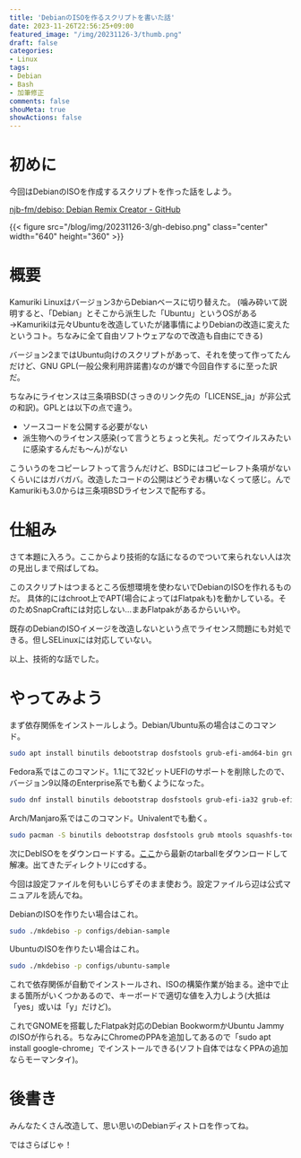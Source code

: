 ```yaml
---
title: 'DebianのISOを作るスクリプトを書いた話'
date: 2023-11-26T22:56:25+09:00
featured_image: "/img/20231126-3/thumb.png"
draft: false
categories:
- Linux
tags:
- Debian
- Bash
- 加筆修正
comments: false
shouMeta: true
showActions: false
---
```


# 初めに
今回はDebianのISOを作成するスクリプトを作った話をしよう。

[njb-fm/debiso: Debian Remix Creator - GitHub](https://github.com/njb-fm/debiso/)

{{< figure src="/blog/img/20231126-3/gh-debiso.png" class="center" width="640" height="360" >}}

# 概要
Kamuriki Linuxはバージョン3からDebianベースに切り替えた。
(噛み砕いて説明すると、「Debian」とそこから派生した「Ubuntu」というOSがある→Kamurikiは元々Ubuntuを改造していたが諸事情によりDebianの改造に変えたというコト。ちなみに全て自由ソフトウェアなので改造も自由にできる)

バージョン2まではUbuntu向けのスクリプトがあって、それを使って作ってたんだけど、GNU GPL(一般公衆利用許諾書)なのが嫌で今回自作するに至った訳だ。

ちなみにライセンスは三条項BSD(さっきのリンク先の「LICENSE_ja」が非公式の和訳)。GPLとは以下の点で違う。

* ソースコードを公開する必要がない
* 派生物へのライセンス感染(って言うとちょっと失礼。だってウイルスみたいに感染するんだも～ん)がない

こういうのをコピーレフトって言うんだけど、BSDにはコピーレフト条項がないくらいにはガバガバ。改造したコードの公開はどうぞお構いなくって感じ。んでKamurikiも3.0からは三条項BSDライセンスで配布する。

# 仕組み
さて本題に入ろう。ここからより技術的な話になるのでついて来られない人は次の見出しまで飛ばしてね。

このスクリプトはつまるところ仮想環境を使わないでDebianのISOを作れるものだ。
具体的にはchroot上でAPT(場合によってはFlatpakも)を動かしている。そのためSnapCraftには対応しない…まあFlatpakがあるからいいや。

既存のDebianのISOイメージを改造しないという点でライセンス問題にも対処できる。但しSELinuxには対応していない。

以上、技術的な話でした。

# やってみよう
まず依存関係をインストールしよう。Debian/Ubuntu系の場合はこのコマンド。
```bash
sudo apt install binutils debootstrap dosfstools grub-efi-amd64-bin grub-efi-ia32-bin grub-pc-bin mtools squashfs-tools unzip xorriso
```

Fedora系ではこのコマンド。1.1にて32ビットUEFIのサポートを削除したので、バージョン9以降のEnterprise系でも動くようになった。
```bash
sudo dnf install binutils debootstrap dosfstools grub-efi-ia32 grub-efi-x64 grub-pc mtools squashfs-tools unzip xorriso
```

Arch/Manjaro系ではこのコマンド。Univalentでも動く。
```bash
sudo pacman -S binutils debootstrap dosfstools grub mtools squashfs-tools unzip xorriso
```

次にDebISOををダウンロードする。[ここ](https://github.com/njb-fm/debiso/releases)から最新のtarballをダウンロードして解凍。出てきたディレクトリにcdする。

今回は設定ファイルを何もいじらずそのまま使おう。設定ファイルら辺は公式マニュアルを読んでね。

DebianのISOを作りたい場合はこれ。
```bash
sudo ./mkdebiso -p configs/debian-sample
```

UbuntuのISOを作りたい場合はこれ。
```bash
sudo ./mkdebiso -p configs/ubuntu-sample
```

これで依存関係が自動でインストールされ、ISOの構築作業が始まる。途中で止まる箇所がいくつかあるので、キーボードで適切な値を入力しよう(大抵は「yes」或いは「y」だけど)。

これでGNOMEを搭載したFlatpak対応のDebian BookwormかUbuntu JammyのISOが作られる。ちなみにChromeのPPAを追加してあるので「sudo apt install google-chrome」でインストールできる(ソフト自体ではなくPPAの追加ならモーマンタイ)。

# 後書き
みんなたくさん改造して、思い思いのDebianディストロを作ってね。

ではさらばじゃ！

